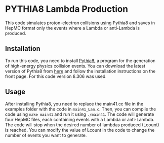 # PYTHIA8 Lambda Production

This code simulates proton-electron collisions using Pythia8 and saves in HepMC format only the events where a Lambda or anti-Lambda is produced.

## Installation

To run this code, you need to install [Pythia8](https://pythia.org/), a program for the generation of high-energy physics collision events. You can download the latest version of Pythia8 from [here](https://pythia.org/download/pythia83/pythia8306.tgz) and follow the installation instructions on the front page. 
For this code version 8.306 was used. 

## Usage

After installing Pythia8, you need to replace the main41.cc file in the examples folder with the code in `main41_Lam.c`. Then, you can compile the code using `make main41` and run it using `./main41`. The code will generate four HepMC files, each containing events with a Lambda or anti-Lambda. The code will stop when the desired number of lambdas produced (Lcount) is reached. You can modify the value of Lcount in the code to change the number of events you want to generate.
